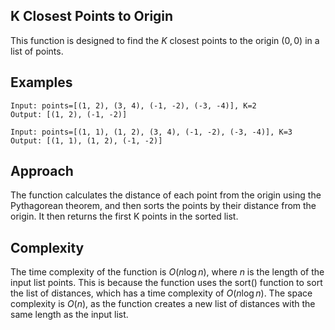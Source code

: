 ## K Closest Points to Origin
This function is designed to find the *K* closest points to the origin $(0, 0)$ in a list of points.

## Examples

```
Input: points=[(1, 2), (3, 4), (-1, -2), (-3, -4)], K=2
Output: [(1, 2), (-1, -2)]
```

```
Input: points=[(1, 1), (1, 2), (3, 4), (-1, -2), (-3, -4)], K=3
Output: [(1, 1), (1, 2), (-1, -2)]
```

## Approach
The function calculates the distance of each point from the origin using the Pythagorean theorem, and then sorts the points by their distance from the origin. It then returns the first K points in the sorted list.

## Complexity

The time complexity of the function is $O(n\log n)$, where $n$ is the length of the input list points. This is because the function uses the sort() function to sort the list of distances, which has a time complexity of $O(n\log n)$. The space complexity is $O(n)$, as the function creates a new list of distances with the same length as the input list.